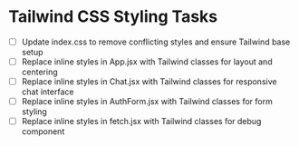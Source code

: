 # Tailwind CSS Styling Tasks

- [ ] Update index.css to remove conflicting styles and ensure Tailwind base setup
- [ ] Replace inline styles in App.jsx with Tailwind classes for layout and centering
- [ ] Replace inline styles in Chat.jsx with Tailwind classes for responsive chat interface
- [ ] Replace inline styles in AuthForm.jsx with Tailwind classes for form styling
- [ ] Replace inline styles in fetch.jsx with Tailwind classes for debug component
